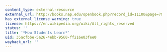 ```yaml
---
content_type: external-resource
external_url: http://books.nap.edu/openbook.php?record_id=11100&page=79
has_external_license_warning: true
license: https://en.wikipedia.org/wiki/All_rights_reserved
status: ''
title: '*How Students Learn*'
uid: 35acfbbe-5a26-4ebb-9560-ff216e03fee0
wayback_url: ''
---
```

